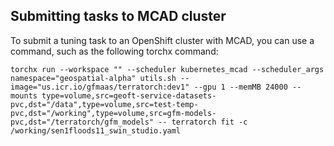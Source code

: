 ## Submitting tasks to MCAD cluster

To submit a tuning task to an OpenShift cluster with MCAD, you can use a command, such as the following torchx command:

```torchx run --workspace "" --scheduler kubernetes_mcad --scheduler_args namespace="geospatial-alpha" utils.sh --image="us.icr.io/gfmaas/terratorch:dev1" --gpu 1 --memMB 24000 --mounts type=volume,src=geoft-service-datasets-pvc,dst="/data",type=volume,src=test-temp-pvc,dst="/working",type=volume,src=gfm-models-pvc,dst="/terratorch/gfm_models" -- terratorch fit -c /working/sen1floods11_swin_studio.yaml```

